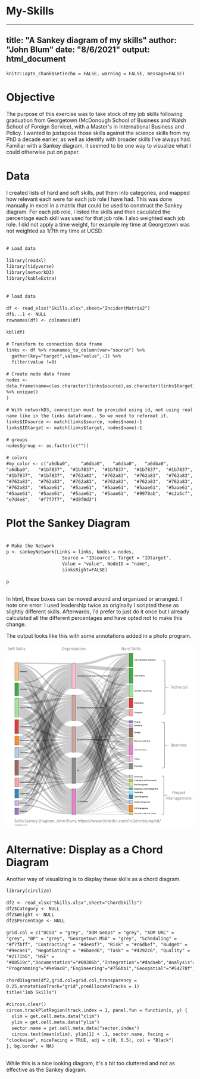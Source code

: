 # My-Skills

---
title: "A Sankey diagram of my skills"
author: "John Blum"
date: "8/6/2021"
output: html_document
---

```{r setup, include=FALSE}
knitr::opts_chunk$set(echo = FALSE, warning = FALSE, message=FALSE)
```


# Objective
The purpose of this exercise was to take stock of my job skills following graduation from Georgetown (McDonough School of Business and Walsh School of Foreign Service), with a Master's in International Business and Policy. I wanted to juxtapose those skills against the science skills from my PhD a decade earlier, as well as identify with broader skills I've always had. Familiar with a Sankey diagram, it seemed to be one way to visualize what I could otherwise put on paper.

# Data
I created lists of hard and soft skills, put them into categories, and mapped how relevant each were for each job role I have had. This was done manually in excel in a matrix that could be used to construct the Sankey diagram. For each job role, I listed the skills and then caculated the percentage each skill was used for that job role. I also weighted each job role. I did not apply a time weight, for example my time at Georgetown was not weighted as 1/7th my time at UCSD.



```{r fig.width=8,fig.height=8}

# Load data

library(readxl)
library(tidyverse)
library(networkD3)
library(kableExtra)


# load data

df <- read_xlsx("Skills.xlsx",sheet="IncidentMatrix2")
df$...1 <- NULL
rownames(df) <- colnames(df)

kbl(df)

# Transform to connection data frame
links <- df %>% rownames_to_column(var="source") %>%
  gather(key="target",value="value",-1) %>%
  filter(value !=0)

# Create node data frame
nodes <- data.frame(name=c(as.character(links$source),as.character(links$target)) %>% unique()
)

# With networkD3, connection must be provided using id, not using real name like in the links dataframe.. So we need to reformat it.
links$IDsource <- match(links$source, nodes$name)-1 
links$IDtarget <- match(links$target, nodes$name)-1

# groups
nodes$group <- as.factor(c(""))

# colors
#my_color <- c("a6dba0",	"a6dba0",	"a6dba0",	"a6dba0",	"a6dba0",	"#1b7837",	"#1b7837",	"#1b7837",	"#1b7837",	"#1b7837",	"#1b7837",	"#1b7837",	"#762a83",	"#762a83",	"#762a83",	"#762a83",	"#762a83",	"#762a83",	"#762a83",	"#762a83",	"#762a83",	"#762a83",	"#762a83",	"#5aae61",	"#5aae61",	"#5aae61",	"#5aae61",	"#5aae61",	"#5aae61",	"#5aae61",	"#5aae61",	"#5aae61",	"#9970ab",	"#c2a5cf",	"e7d4e8",	"#f7f7f7",	"#d9f0d3")

```

# Plot the Sankey Diagram
```{r}
 
# Make the Network
p <- sankeyNetwork(Links = links, Nodes = nodes,
                     Source = "IDsource", Target = "IDtarget",
                     Value = "value", NodeID = "name",
                     sinksRight=FALSE)

p


```

In html, these boxes can be moved around and organized or arranged. I note one error: I used leadership twice as originally I scripted these as slightly different skills. Afterwards, I'd prefer to just do it once but I already calculated all the different percentages and have opted not to make this change.

The output looks like this with some annotations added in a photo program.

![alt text](https://github.com/blumjohn/My-Skills/blob/main/Blum_Skills_Sankey.png?raw=true)


# Alternative: Display as a Chord Diagram
Another way of visualizing is to display these skills as a chord diagram.

```{r fig.width=12,fig.height=12 }
library(circlize)

df2 <- read_xlsx("Skills.xlsx",sheet="ChordSkills")
df2$Category <- NULL
df2$Weight <- NULL
df2$Percentage <- NULL

grid.col = c("UCSD" = "grey", "XOM GeOps" = "grey", "XOM URC" = "grey", "BP" = "grey", "Georgetown MSB" = "grey", "Scheduling" = "#f7fbff", "Contracting" = "#deebf7", "Risk" = "#c6dbef", "Budget" = "#9ecae1", "Negotiating" = "#6baed6", "Task" = "#4292c6", "Quality" = "#2171b5", "HSE" = "#08519c","Documentation"="#08306b","Integration"="#dadaeb","Analysis"="#bcbddc", "Programming"="#9e9ac8","Engineering"="#756bb1","Geospatial"="#54278f","Finance"="#e5f5e0","Marketing"="#c7e9c0","Strategy"="#a1d99b","Leadership"="#74c476","Communications"="#41ab5d","Writing"="#238b45","Presenting"="#005a32")

chordDiagram(df2,grid.col=grid.col,transparency = 0.25,annotationTrack="grid",preAllocateTracks = 1)
title("Job Skills")

#circos.clear()
circos.trackPlotRegion(track.index = 1, panel.fun = function(x, y) {
  xlim = get.cell.meta.data("xlim")
  ylim = get.cell.meta.data("ylim")
  sector.name = get.cell.meta.data("sector.index")
  circos.text(mean(xlim), ylim[1] + .1, sector.name, facing = "clockwise", niceFacing = TRUE, adj = c(0, 0.5), col = "Black")
}, bg.border = NA)


```

While this is a nice looking diagram, it's a bit too cluttered and not as effective as the Sankey diagram. 
